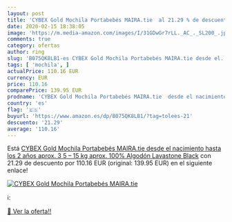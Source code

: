 ```yaml
---
layout: post
title: 'CYBEX Gold Mochila Portabebés MAIRA.tie  al 21.29 % de descuento'
date: 2020-02-15 18:38:05
image: 'https://m.media-amazon.com/images/I/31GDwGr7rLL._AC_._SL200_.jpg'
comments: true
category: ofertas
author: ring
slug: 'B075QK8LB1-es CYBEX Gold Mochila Portabebés MAIRA.tie desde el...'
tags: [ 'mochila', ]
actualPrice: 110.16 EUR
currency: EUR
price: 110.16
comparePrice: 139.95 EUR
prodname: 'CYBEX Gold Mochila Portabebés MAIRA.tie  desde el nacimiento hasta los 2 años aprox.  3 5 – 15 kg aprox.   100% Algodón  Lavastone Black'
country: 'es'
flag: '🇪🇸'
buyurl: 'https://www.amazon.es/dp/B075QK8LB1/?tag=tolees-21'
descuento: '21.29'
average: '110.16'
---
```


Está [CYBEX Gold Mochila Portabebés MAIRA.tie  desde el nacimiento hasta los 2 años aprox.  3 5 – 15 kg aprox.   100% Algodón  Lavastone Black](https://www.amazon.es/dp/B075QK8LB1/?tag=tolees-21) con 21.29 de descuento por 110.16 EUR (original: 139.95 EUR) en el siguiente enlace!

[![CYBEX Gold Mochila Portabebés MAIRA.tie ](https://m.media-amazon.com/images/I/31GDwGr7rLL._AC_._SL200_.jpg)](https://www.amazon.es/dp/B075QK8LB1/?tag=tolees-21)

ℹ️:


[🛒 Ver la oferta!!](https://www.amazon.es/dp/B075QK8LB1/?tag=tolees-21)

